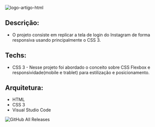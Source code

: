 ![logo-artigo-html](https://user-images.githubusercontent.com/6175226/98736150-37df4880-2383-11eb-8a1c-a4bb7fd1a2b7.png)



## Descrição:

- O projeto consiste em replicar a tela de login do Instagram de forma responsiva usando principalmente o CSS 3.

## Techs:

- CSS 3 - Nesse projeto foi abordado o conceito sobre CSS Flexbox e responsividade(mobile e trablet) para estilização e posicionamento.

## Arquitetura:

- HTML
- CSS 3
- Visual Studio Code

![GitHub All Releases](https://img.shields.io/github/downloads/aptsharp/Layout-Project/total)
